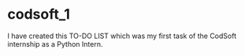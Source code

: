 # codsoft_1
I have created this TO-DO LIST which was my first task of the CodSoft internship as a Python Intern.
